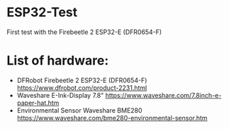 # ESP32-Test

First test with the Firebeetle 2 ESP32-E (DFR0654-F)

# List of hardware:
- DFRobot Firebeetle 2 ESP32-E (DFR0654-F) https://www.dfrobot.com/product-2231.html
- Waveshare E-Ink-Display 7.8" https://www.waveshare.com/7.8inch-e-paper-hat.htm
- Environmental Sensor Waveshare BME280 https://www.waveshare.com/bme280-environmental-sensor.htm